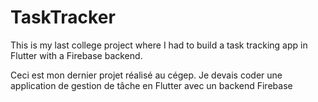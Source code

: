 # TaskTracker

This is my last college project where I had to build a task tracking app in Flutter with a Firebase backend.

Ceci est mon dernier projet réalisé au cégep. Je devais coder une application de gestion de tâche en Flutter avec un backend Firebase
